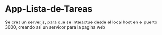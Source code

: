 # App-Lista-de-Tareas
Se crea un server.js, para que se interactue desde el local host en el puerto 3000, creando asi un servidor para la pagina web
